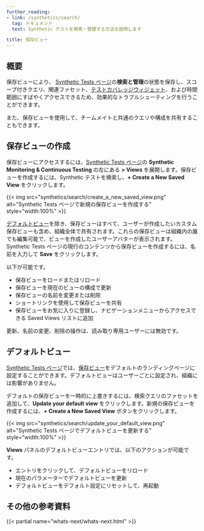 ```yaml
---
further_reading:
- link: /synthetics/search/
  tag: ドキュメント
  text: Synthetic テストを検索・管理する方法を説明します

title: 保存ビュー
---
```


## 概要

保存ビューにより、 [Synthetic Tests ページ][1]の**検索と管理**の状態を保存し、スコープ付きクエリ、関連ファセット、[テストカバレッジウィジェット][3]、および時間範囲にすばやくアクセスできるため、効果的なトラブルシューティングを行うことができます。

また、保存ビューを使用して、チームメイトと共通のクエリや構成を共有することもできます。

## 保存ビューの作成

保存ビューにアクセスするには、[Synthetic Tests ページ][1]の **Synthetic Monitoring & Continuous Testing** の左にある **> Views** を展開します。保存ビューを作成するには、Synthetic テストを検索し、**+ Create a New Saved View** をクリックします。

{{< img src="synthetics/search/create_a_new_saved_view.png" alt="Synthetic Tests ページで新規の保存ビューを作成する" style="width:100%" >}}

[デフォルトビュー](#default-views)を除き、保存ビューはすべて、ユーザーが作成したいカスタム保存ビューも含め、組織全体で共有されます。これらの保存ビューは組織内の誰でも編集可能で、ビューを作成したユーザーアバターが表示されます。Synthetic Tests ページの現行のコンテンツから保存ビューを作成するには、名前を入力して **Save** をクリックします。

以下が可能です。

- 保存ビューをロードまたはリロード
- 保存ビューを現在のビューの構成で更新
- 保存ビューの名前を変更または削除
- ショートリンクを使用して保存ビューを共有
- 保存ビューをお気に入りに登録し、ナビゲーションメニューからアクセスできる Saved Views リストに追加

<div class="alert alert-info">更新、名前の変更、削除の操作は、読み取り専用ユーザーには無効です。</div>

## デフォルトビュー

[Synthetic Tests ページ][2]では、[保存ビュー](#create-a-saved-view)をデフォルトのランディングページに設定することができます。デフォルトビューはユーザーごとに設定され、組織には影響がありません。

デフォルトの保存ビューを一時的に上書きするには、検索クエリのファセットを追加して、**Update your default view** をクリックします。新規の保存ビューを作成するには、**+ Create a New Saved View** ボタンをクリックします。

{{< img src="synthetics/search/update_your_default_view.png" alt="Synthetic Tests ページでデフォルトビューを更新する" style="width:100%" >}}

**Views** パネルのデフォルトビューエントリでは、以下のアクションが可能です。

- エントリをクリックして、デフォルトビューをリロード
- 現在のパラメーターでデフォルトビューを更新
- デフォルトビューをデフォルト設定にリセットして、再起動

## その他の参考資料

{{< partial name="whats-next/whats-next.html" >}}

[1]: https://app.datadoghq.com/synthetics/tests
[2]: /ja/synthetics/search/
[3]: /ja/synthetics/test_coverage/
